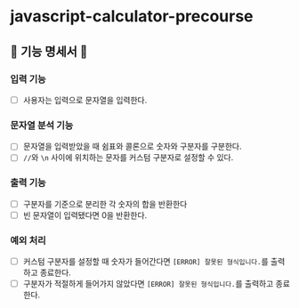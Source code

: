 # javascript-calculator-precourse

## 🎯 기능 명세서 🎯

### 입력 기능

- [ ] 사용자는 입력으로 문자열을 입력한다.

### 문자열 분석 기능

- [ ] 문자열을 입력받았을 때 쉼표와 콜론으로 숫자와 구분자를 구분한다.
- [ ] `//`와 `\n` 사이에 위치하는 문자를 커스텀 구분자로 설정할 수 있다.

### 출력 기능

- [ ] 구분자를 기준으로 분리한 각 숫자의 합을 반환한다
- [ ] 빈 문자열이 입력됐다면 0을 반환한다.

### 예외 처리

- [ ] 커스텀 구분자를 설정할 때 숫자가 들어간다면 `[ERROR] 잘못된 형식입니다.`를 출력하고 종료한다.
- [ ] 구분자가 적절하게 들어가지 않았다면 `[ERROR] 잘못된 형식입니다.`를 출력하고 종료한다.
